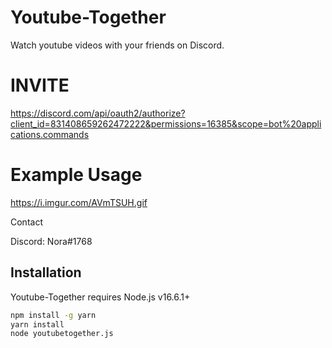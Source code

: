 # Youtube-Together

Watch youtube videos with your friends on Discord.

# INVITE

https://discord.com/api/oauth2/authorize?client_id=831408659262472222&permissions=16385&scope=bot%20applications.commands

# Example Usage

https://i.imgur.com/AVmTSUH.gif

Contact

Discord: Nora#1768

## Installation

Youtube-Together requires Node.js v16.6.1+

```sh
npm install -g yarn
yarn install
node youtubetogether.js
```
